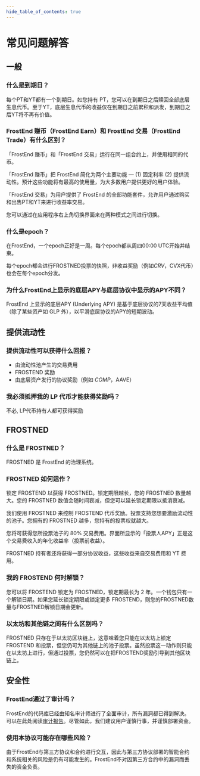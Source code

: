 ```yaml
---
hide_table_of_contents: true
---
```


# 常见问题解答

## 一般

### 什么是到期日？

每个PT和YT都有一个到期日。如您持有 PT，您可以在到期日之后赎回全部底层生息代币。至于YT，底层生息代币的收益仅在到期日之前累积和派发，到期日之后YT将不再有价值。

### FrostEnd 赚币（FrostEnd Earn）和 FrostEnd 交易（FrostEnd Trade）有什么区别？

「FrostEnd 赚币」和「FrostEnd 交易」运行在同一组合约上，并使用相同的代币。

「FrostEnd 赚币」把 FrostEnd 简化为两个主要功能 — (1) 固定利率 (2) 提供流动性。预计这些功能将有最高的使用量，为大多数用户提供更好的用户体验。

「FrostEnd 交易」为用户提供了 FrostEnd 的全部功能套件，允许用户通过购买和出售PT和YT来进行收益率交易。

您可以通过在应用程序右上角切换界面来在两种模式之间进行切换。

### 什么是epoch？

在FrostEnd，一个epoch正好是一周。每个epoch都从周四00:00 UTC开始并结束。

每个epoch都会进行FROSTNED投票的快照，非收益奖励（例如$CRV，$CVX代币）也会在每个epoch分发。

### 为什么FrostEnd上显示的底层APY与底层协议中显示的APY不同？

FrostEnd 上显示的底层APY (Underlying APY) 是基于底层协议的7天收益平均值（除了某些资产如 GLP 外），以平滑底层协议的APY的短期波动。

## 提供流动性

### 提供流动性可以获得什么回报？

* 由流动性池产生的交易费用
* FROSTEND 奖励
* 由底层资产发行的协议奖励（例如 $COMP，$AAVE）

### 我必须抵押我的 LP 代币才能获得奖励吗？

不必, LP代币持有人都可获得奖励

## FROSTNED

### 什么是 FROSTNED？

FROSTNED 是 FrostEnd 的治理系统。

### FROSTNED 如何运作？

锁定 FROSTEND 以获得 FROSTNED。锁定期限越长，您的 FROSTNED 数量越大。您的 FROSTNED 数值会随时间衰减，但您可以延长锁定期限以抵消衰减。

我们使用 FROSTNED 来控制 FROSTEND 代币奖励。投票支持您想要激励流动性的池子。您拥有的 FROSTNED 越多，您持有的投票权就越大。

您将可获得您所投票池子的 80% 交易费用。界面所显示的「投票人APY」正是这个交易费收入的年化收益率（投票前收益）。

FROSTNED 持有者还将获得一部分协议收益，这些收益来自交易费用和 YT 费用。

### 我的 FROSTEND 何时解锁？

您可以将 FROSTEND 锁定为 FROSTNED，锁定期最长为 2 年。一个钱包只有一个解锁日期。如果您延长锁定期限或锁定更多 FROSTEND，则您的FROSTNED数量与FROSTNED解锁日期会更新。

### 以太坊和其他链之间有什么区别吗？

FROSTNED 只存在于以太坊区块链上，这意味着您只能在以太坊上锁定 FROSTEND 和投票，但您仍可为其他链上的池子投票。虽然投票这一动作则只能在以太坊上进行，但通过投票，您仍然可以在把FROSTEND奖励引导到其他区块链上。

## 安全性

### FrostEnd通过了审计吗？

FrostEnd的代码库已经由知名审计师进行了全面审计，所有漏洞都已得到解决。可以在此处阅读[审计报告](https://github.com/umi-ag/frostend-core-v2-public/tree/main/audits)。尽管如此，我们建议用户谨慎行事，并谨慎部署资金。

### 使用本协议可能存在哪些风险？

由于FrostEnd与第三方协议和合约进行交互，因此与第三方协议部署的智能合约和系统相关的风险是仍有可能发生的。FrostEnd不对因第三方合约中的漏洞而丢失的资金负责。

